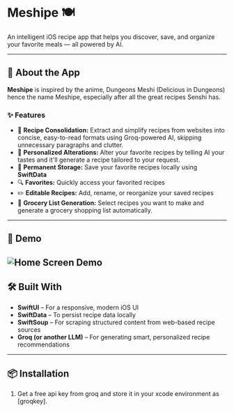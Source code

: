 # Meshipe 🍽️  
An intelligent iOS recipe app that helps you discover, save, and organize your favorite meals — all powered by AI.

---

## 📱 About the App

**Meshipe** is inspired by the anime, Dungeons Meshi (Delicious in Dungeons) hence the name Meshipe, especially after all the great recipes Senshi has. 

### ✨ Features

- 🍳 **Recipe Consolidation:** Extract and simplify recipes from websites into concise, easy-to-read formats using Groq-powered AI, skipping unnecessary paragraphs and clutter.
- 🧠 **Personalized Alterations:** Alter your favorite recipes by telling AI your tastes and it'll generate a recipe tailored to your request.
- 📂 **Permanent Storage:** Save your favorite recipes locally using **SwiftData**
- 🔍 **Favorites:** Quickly access your favorited recipes
- ✏️ **Editable Recipes:** Add, rename, or reorganize your saved recipes
- 🛒 **Grocery List Generation:** Select recipes you want to make and generate a grocery shopping list automatically.

---

## 📸 Demo


![Home Screen Demo](/assets/meship_demo.gif)
---

## 🛠 Built With

- **SwiftUI** – For a responsive, modern iOS UI
- **SwiftData** – To persist recipe data locally
- **SwiftSoup** – For scraping structured content from web-based recipe sources
- **Groq (or another LLM)** – For generating smart, personalized recipe recommendations

---

## 📦 Installation

1. Get a free api key from groq and store it in your xcode environment as [groqkey].
